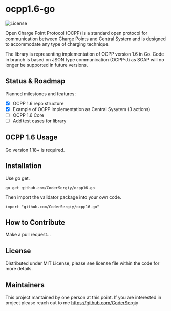 ocpp1.6-go
=================
![License](https://img.shields.io/dub/l/vibe-d.svg)

Open Charge Point Protocol (OCPP) is a standard open protocol for communication between Charge Points and Central System and is designed to accommodate any type of charging technique. 

The library is representing implementation of OCPP version 1.6 in Go.
Code in branch is based on JSON type communication (OCPP-J) as SOAP will no longer be supported in future versions.

## Status & Roadmap

Planned milestones and features:

- [x] OCPP 1.6 repo structure
- [x] Example of OCPP implementation as Central Sysytem (3 actions)
- [ ] OCPP 1.6 Core
- [ ] Add test cases for library

## OCPP 1.6 Usage

Go version 1.18+ is required.

Installation
------------

Use go get.

	go get github.com/CoderSergiy/ocpp16-go

Then import the validator package into your own code.

	import "github.com/CoderSergiy/ocpp16-go"


How to Contribute
------

Make a pull request...

License
-------
Distributed under MIT License, please see license file within the code for more details.

Maintainers
-----------
This project mantained by one person at this point.
If you are interested in project please reach out to me https://github.com/CoderSergiy
